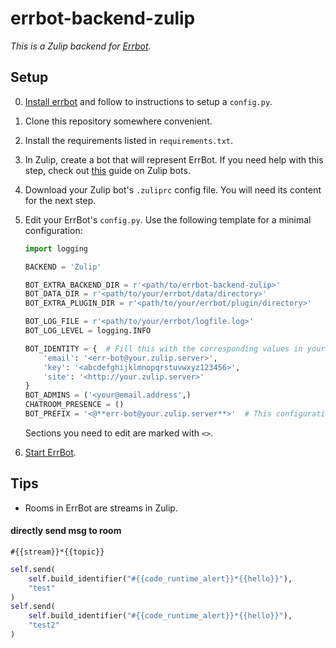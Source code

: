 # errbot-backend-zulip

*This is a Zulip backend for [Errbot](http://errbot.io/).*

Setup
-----

0. [Install errbot](http://errbot.io/en/latest/user_guide/setup.html)
   and follow to instructions to setup a `config.py`.

0. Clone this repository somewhere convenient.

0. Install the requirements listed in `requirements.txt`.

0. In Zulip, create a bot that will represent ErrBot. If you need help with this step, 
   check out [this](http://zulip.readthedocs.io/en/latest/bots-guide.html) guide on Zulip bots.

0. Download your Zulip bot's `.zuliprc` config file. You will need its content for the next step.

0. Edit your ErrBot's `config.py`. Use the following template for a minimal configuration:
   ```python
   import logging

   BACKEND = 'Zulip'

   BOT_EXTRA_BACKEND_DIR = r'<path/to/errbot-backend-zulip>'
   BOT_DATA_DIR = r'<path/to/your/errbot/data/directory>'
   BOT_EXTRA_PLUGIN_DIR = r'<path/to/your/errbot/plugin/directory>'

   BOT_LOG_FILE = r'<path/to/your/errbot/logfile.log>'
   BOT_LOG_LEVEL = logging.INFO

   BOT_IDENTITY = {  # Fill this with the corresponding values in your bot's `.zuliprc`
       'email': '<err-bot@your.zulip.server>',
       'key': '<abcdefghijklmnopqrstuvwxyz123456>',
       'site': '<http://your.zulip.server>'
   }
   BOT_ADMINS = ('<your@email.address',)
   CHATROOM_PRESENCE = ()
   BOT_PREFIX = '<@**err-bot@your.zulip.server**>'  # This configuration enables errbot to respond to @-mentions
   ```
   Sections you need to edit are marked with `<>`.

0. [Start ErrBot](http://errbot.io/en/latest/user_guide/setup.html#starting-the-daemon).

Tips
----

* Rooms in ErrBot are streams in Zulip.

#### directly send msg to room

`#{{stream}}*{{topic}}`
```python
self.send(
    self.build_identifier("#{{code_runtime_alert}}*{{hello}}"),
    "test"
)
self.send(
    self.build_identifier("#{{code_runtime_alert}}*{{hello}}"),
    "test2"
)
```
